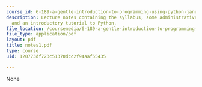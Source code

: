 ```yaml
---
course_id: 6-189-a-gentle-introduction-to-programming-using-python-january-iap-2008
description: Lecture notes containing the syllabus, some administrative information,
  and an introductory tutorial to Python.
file_location: /coursemedia/6-189-a-gentle-introduction-to-programming-using-python-january-iap-2008/120773df723c51370dcc2f94aaf55435_notes1.pdf
file_type: application/pdf
layout: pdf
title: notes1.pdf
type: course
uid: 120773df723c51370dcc2f94aaf55435

---
```

None